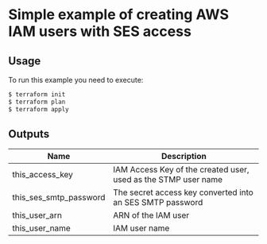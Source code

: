 # Simple example of creating AWS IAM users with SES access


## Usage

To run this example you need to execute:

```bash
$ terraform init
$ terraform plan
$ terraform apply
```


## Outputs

| Name | Description |
|------|-------------|
| this\_access\_key | IAM Access Key of the created user, used as the STMP user name |
| this\_ses\_smtp\_password | The secret access key converted into an SES SMTP password |
| this\_user\_arn | ARN of the IAM user |
| this\_user\_name | IAM user name |
